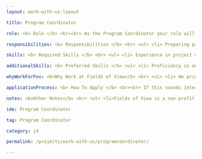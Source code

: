 ```yaml
---
layout: work-with-us-layout

title: Program Coordinator

role: <b> Role </b> <br><br> As the Program Coordinator your role will be to implement Fields of View’s flagship program, Polity. You can find out more details on Polity here: https://fieldsofview.in/projects/polity/ . <br> <br> Fields of View has been building games and simulations to support policy makers, Civil Society Organisations, academia, etc. to make better policies for 10 years. For the first time, we are now making our tools open to the public, so everyone can learn about complex policy issues through our games and simulations. As the Program Coordinator for Polity, your role will be to take Polity into the hands of as many diverse stakeholders as possible. <br> <br> As Program Coordinator, you will be required to liaison with different teams at Fields of View, like communications, in order to share the story of the Polity with external audiences, and finance, to manage budgets and logistics for the program implementation. Thus, the Program Coordinator must have inter-disciplinary skills and experience of working in diverse teams.

responsibilities: <b> Responsibilities </b> <br> <ul> <li> Preparing project plans for different cohorts of Polity. Participants in each cohort would be part of groups like students, civil society organisations, policymakers, funders, etc. </li> <li> Match Polity modules to the learning objectives of different audiences and create custom designed curriculum for different stakeholders </li> <li> Organise and implement Polity courses </li> <li> Managing timelines, resources and budgets </li> <li> Logistical arrangements required to implement Polity courses, like online or offline set-ups, coordination with participants </li> <li> Coordinate and support program communication and outreach </li> <li> Documentation and reporting on Polity courses conducted </li> </ul>

skills: <b> Required Skills </b> <br> <ul> <li> Experience in project management and liaising with project partners </li> <li> Simultaneously working on multiple projects </li> <li> Quickly switching contexts </li> <li> Independently planning and managing your work </li> <li> Proficiency is MS Office tools like Excel, MS Project </li> </ul>

additionalSkills: <b> Preferred Skills </b> <ul> <li> Proficiency in one or more Indian languages such as Kannada, Tamil, or Hindi </li> </ul>

whyWorkForFov: <b>Why Work at Fields of View</b> <br> <ul> <li> We pride ourselves in building a collaborative and open environment around our work in building tools for inclusive public policy. This is your chance to become an addition to our coveted multidisciplinary team, that houses individuals from different backgrounds scaling from Journalism to Game Design to Law. </li> <li> We have collaborations with Indian and international universities, and you get access to cutting edge research in data and policy. </li> <li> Depending on your interest, you will contribute to research papers that will be published in major journals. </li> <li> Your work will contribute to real-world applications in addressing social problems. </li> <li> High levels of ownership as part of a small, growing team. </li> <li> We have a generous leave and work-from-home policy and are committed to building an organisational culture of collaboration and trust. </li> <li> We are a non-profit organisation and an equal opportunity employer. We are committed to a safe and vibrant workplace, and highly encourage applications from people from diverse caste, gender, ethnic and religious identities. </li> </ul>

applicationProcess: <b> How To Apply </b> <br><br> If this sounds interesting or exciting to you, please write to work@fieldsofview.in with your CV, and a cover letter describing the program management experience you have had before. Choose a specific program you managed to write about. Tell us about the program, your role in it, how did you roll it out, how did you build and manage your team, how did you handle budget and partnerships. Share what you consider to be your biggest success and most difficult challenge in the managing of this program.

notes: <b>Other Notes</b> <br> <ul> <li>Fields of View is a non-profit organisation.</li> <li>The position is based in Bangalore</li> <li>Our office is in JP Nagar, close to Rangashankara</li></ul>

ide: Program Coordinator

tag: Program Coordinator

category: jd

permalink: /projects/work-with-us/programcoordinator/

---
```

